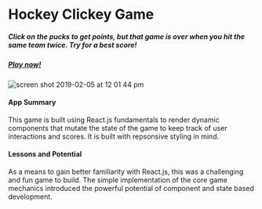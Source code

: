 # Hockey Clickey Game

##### Click on the pucks to get points, but that game is over when you hit the same team twice. Try for a best score!

##### [Play now!](https://futurethang.github.io/Hockey-Clicky/)

![screen shot 2019-02-05 at 12 01 44 pm](https://user-images.githubusercontent.com/17099707/52300891-e8622200-293d-11e9-808f-d7e61238b457.png)

#### App Summary

This game is built using React.js fundamentals to render dynamic components that mutate the state of the game to keep track of user interactions and scores. It is built with repsonsive styling in mind.

#### Lessons and Potential

As a means to gain better familiarity with React.js, this was a challenging and fun game to build. The simple implementation of the core game mechanics introduced the powerful potential of component and state based development. 
